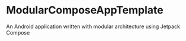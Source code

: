 # ModularComposeAppTemplate
An Android application written with modular architecture using Jetpack Compose
